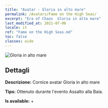 ```yaml
---
title: "Avatar - Gloria in alto mare"
permalink: /Avatars/Fame on the High Seas/
excerpt: "Era of Chaos  Gloria in alto mare"
last_modified_at: 2021-07-06
locale: it
ref: "Fame on the High Seas.md"
toc: false
classes: wide
---
```

 ![Gloria in alto mare](/images/a/avatarFrame_201.png)

## Dettagli

 **Descrizione:** Cornice avatar Gloria in alto mare 

 **Tips:** Ottenuto durante l'evento Assalto alla Baia. 

 **Is available:**  + 

